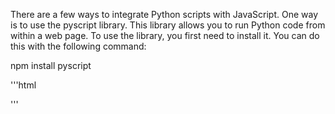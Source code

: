 There are a few ways to integrate Python scripts with JavaScript. One way is to use the pyscript library. This library allows you to run Python code from within a web page. To use the library, you first need to install it. You can do this with the following command:


npm install pyscript

'''html
<script src="https://cdnjs.cloudflare.com/ajax/libs/pyscript/0.1.15/pyscript.min.js"></script>

<script>

pyscript.init({

  // The path to the Python script

  path: "/path/to/script.py",

  // The name of the global variable that will be used to access the Python object

  globals: "my_object",

});

</script>
'''

